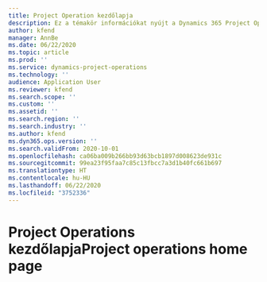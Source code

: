```yaml
---
title: Project Operation kezdőlapja
description: Ez a témakör információkat nyújt a Dynamics 365 Project Operations alkalmazásról.
author: kfend
manager: AnnBe
ms.date: 06/22/2020
ms.topic: article
ms.prod: ''
ms.service: dynamics-project-operations
ms.technology: ''
audience: Application User
ms.reviewer: kfend
ms.search.scope: ''
ms.custom: ''
ms.assetid: ''
ms.search.region: ''
ms.search.industry: ''
ms.author: kfend
ms.dyn365.ops.version: ''
ms.search.validFrom: 2020-10-01
ms.openlocfilehash: ca06ba009b266bb93d63bcb1897d008623de931c
ms.sourcegitcommit: 99ea23f95faa7c85c13fbcc7a3d1b40fc661b697
ms.translationtype: HT
ms.contentlocale: hu-HU
ms.lasthandoff: 06/22/2020
ms.locfileid: "3752336"
---
```

# <a name="project-operations-home-page"></a><span data-ttu-id="98601-103">Project Operations kezdőlapja</span><span class="sxs-lookup"><span data-stu-id="98601-103">Project operations home page</span></span>
